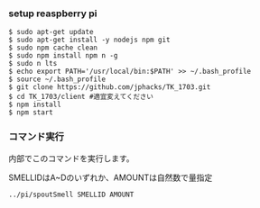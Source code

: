 ### setup reaspberry pi

```shell
$ sudo apt-get update
$ sudo apt-get install -y nodejs npm git
$ sudo npm cache clean
$ sudo npm install npm n -g
$ sudo n lts
$ echo export PATH='/usr/local/bin:$PATH' >> ~/.bash_profile
$ source ~/.bash_profile
$ git clone https://github.com/jphacks/TK_1703.git
$ cd TK_1703/client #適宜変えてください
$ npm install
$ npm start
```

### コマンド実行

内部でこのコマンドを実行します。

SMELLIDはA~Dのいずれか、AMOUNTは自然数で量指定
```shell
../pi/spoutSmell SMELLID AMOUNT
```
